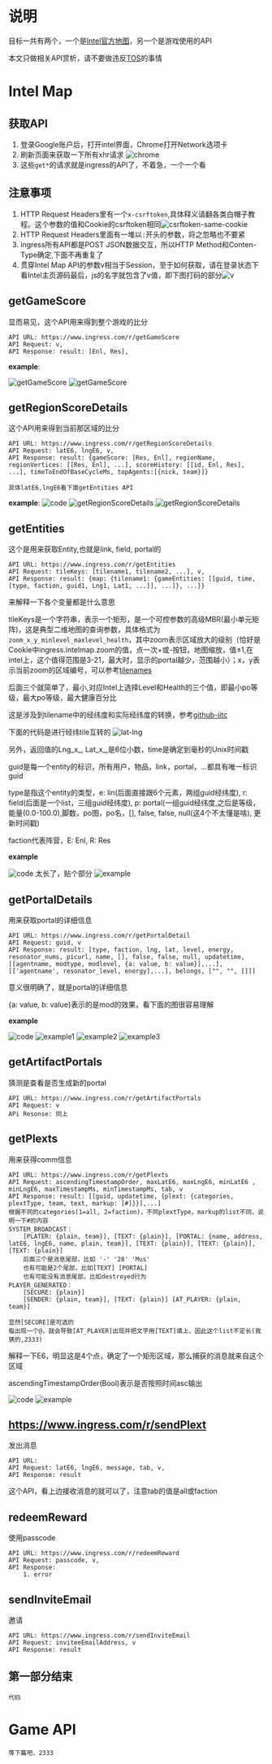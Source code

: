 
# 说明

目标一共有两个，一个是[Intel官方地图](https://www.ingress.com/intel)，另一个是游戏使用的API

本文只做相关API赏析，请不要做违反[TOS](https://www.ingress.com/terms)的事情
# Intel Map

## 获取API

1. 登录Google账户后，打开intel界面，Chrome打开Network选项卡
2. 刷新页面来获取一下所有xhr请求
![chrome](https://ww1.sinaimg.cn/large/006tNbRwgw1farvi9y1ymj30qq0tujvn.jpg)
3. 这些`get*`的请求就是ingress的API了，不着急，一个一个看

## 注意事项

1. HTTP Request Headers里有一个`x-csrftoken`,具体释义请翻各类白帽子教程。这个参数的值和Cookie的csrftoken相同![csrftoken-same-cookie](https://ww4.sinaimg.cn/large/006tNbRwgw1farvqqqf7mj30r20vi12i.jpg)
2. HTTP Request Headers里面有一堆以`:`开头的参数，将之忽略也不要紧
3. ingress所有API都是POST JSON数据交互，所以HTTP Method和Conten-Type确定,下面不再重复了
4. 贯穿Intel Map API的参数v相当于Session，至于如何获取，请在登录状态下看Intel主页源码最后，js的名字就包含了v值，即下图打码的部分![v](http://ww3.sinaimg.cn/large/006tNbRwgw1farw1l250nj31kw0atdkd.jpg)

## getGameScore

显而易见，这个API用来得到整个游戏的比分

	API URL: https://www.ingress.com/r/getGameScore
	API Request: v,
	API Response: result: [Enl, Res],

**example**:


![getGameScore](https://ww3.sinaimg.cn/large/006tNbRwgw1farw9fbte8j31fc06sgnj.jpg)
![getGameScore](https://ww3.sinaimg.cn/large/006tNbRwgw1farw6qgzgwj30ac05wq37.jpg)


## getRegionScoreDetails

这个API用来得到当前那区域的比分

	API URL: https://www.ingress.com/r/getRegionScoreDetails
	API Request: latE6, lngE6, v,
	API Response: result: {gameScore: [Res, Enl], regionName, regionVertices: [[Res, Enl], ...], scoreHistory: [[id, Enl, Res], ...], timeToEndOfBaseCycleMs, topAgents:[{nick, team}]}

	具体latE6,lngE6看下面getEntities API



**example**:
![code](http://ww1.sinaimg.cn/large/006tNbRwgw1fasr0bg6ehj31kw0aiwhd.jpg)
![getRegionScoreDetails](https://ww2.sinaimg.cn/large/006tNbRwgw1fasqwpmodij30jy1csaf2.jpg)
![getRegionScoreDetails](https://ww4.sinaimg.cn/large/006tNbRwgw1fasqwqamvwj30k00pywgy.jpg)


## getEntities

这个是用来获取Entity,也就是link, field, portal的

	API URL: https://www.ingress.com/r/getEntities
	API Request: tileKeys: [tilename1, tilename2, ...], v,
	API Response: result: {map: {tilename1: {gameEntities: [[guid, time, [type, faction, guid1, Lng1, Lat1, ...]], ...]}, ...}}

来解释一下各个变量都是什么意思

tileKeys是一个字符串，表示一个矩形，是一个可控参数的高级MBR(最小单元矩阵)，这是典型二维地图的查询参数，具体格式为`zoom_x_y_minlevel_maxlevel_health`，其中zoom表示区域放大的级别（恰好是Cookie中ingress.intelmap.zoom的值，点一次+或-按钮，地图缩放，值±1,在intel上，这个值得范围是3-21，最大时，显示的portal越少，范围越小）；x，y表示当前zoom的区域编号，可以参考[tilenames](http://wiki.openstreetmap.org/wiki/Slippy_map_tilenames)

后面三个就简单了，最小,对应Intel上选择Level和Health的三个值，即最小po等级，最大po等级，最大健康百分比

这是涉及到tilename中的经纬度和实际经纬度的转换，参考[github-iitc](https://github.com/iitc-project/ingress-intel-total-conversion/blob/7dc38a89e708318eb94c201d9cc6f2b5e158ab36/code/map_data_calc_tools.js#L159)

下面的代码是进行经纬tile互转的
![lat-lng](https://ww4.sinaimg.cn/large/006tNbRwgw1farzd3oygpj31kw0q7jx0.jpg)

另外，返回值的Lng_x_, Lat_x_,是6位小数，time是确定到毫秒的Unix时间戳

guid是每一个entity的标识，所有用户，物品，link，portal，...都具有唯一标识guid

type是指这个entity的类型，e: lin(后面直接跟6个元素，两组guid经纬度), r: field(后面是一个list，三组guid经纬度), p: portal(一组guid经纬度,之后是等级，能量(0.0-100.0),脚数，po图，po名，[], false, false, null(这4个不太懂是啥), 更新时间戳)

faction代表阵营，E: Enl, R: Res

**example**

![code](https://ww4.sinaimg.cn/large/006tNbRwgw1farzwpfnizj31g20aowh0.jpg)
太长了，贴个部分
![example](https://ww2.sinaimg.cn/large/006tNbRwgw1farzyfwdnwj31kw1astif.jpg)


## getPortalDetails

用来获取portal的详细信息

	API URL: https://www.ingress.com/r/getPortalDetail
	API Request: guid, v
	API Response: result: [type, faction, lng, lat, level, energy, resonator_nums, picurl, name, [], false, false, null, updatetime, [[agentname, modtype, modlevel, {a: value, b: value}],...], [['agentname', resonator_level, energy],...], belongs, ["", "", []]]

意义很明确了，就是portal的详细信息

{a: value, b: value}表示的是mod的效果，看下面的图很容易理解

**example**

![code](http://ww1.sinaimg.cn/large/006tNbRwgw1fas0j4xa0aj31h80amq5m.jpg)
![example1](https://ww1.sinaimg.cn/large/006tNbRwgw1fas0ggoxy3j31fk1c4jz2.jpg)
![example2](https://ww1.sinaimg.cn/large/006tNbRwgw1fas0gkdjpej314c1ccgp5.jpg)
![example3](https://ww3.sinaimg.cn/large/006tNbRwgw1fas0gn6bk8j30hi07m74b.jpg)

## getArtifactPortals

猜测是查看是否生成新的portal

	API URL: https://www.ingress.com/r/getArtifactPortals
	API Request: v
	APi Resonse: 同上

## getPlexts

用来获得comm信息

	API URL: https://www.ingress.com/r/getPlexts
	API Request: ascendingTimestampOrder, maxLatE6, maxLngE6, minLatE6 , minLngE6, maxTimestampMs, minTimestampMs, tab, v
	API Response: result: [[guid, updatetime, {plext: {categories, plextType, team, text, markup: [#]}}],...]
	根据不同的categories(1=all, 2=faction)，不同plextType，markup的list不同，说明一下#的内容
	SYSTEM_BROADCAST：
		[PLATER: {plain, team}], [TEXT: {plain}], [PORTAL: {name, address, latE6, lngE6, name, plain, team}], [TEXT: {plain}], [TEXT: {plain}], [TEXT: {plain}]
		后面三个是消息尾部，比如 '-' '28' 'Mus'
		也有可能是2个尾部，比如[TEXT] [PORTAL]
		也有可能没有消息尾部，比如destroyed行为
	PLAYER_GENERATED：
		[SECURE: {plain}]
		[SENDER: {plain, team}], [TEXT: {plain}] [AT_PLAYER: {plain, team}]

	显然[SECURE]是可选的
	每出现一个@，就会导致[AT_PLAYER]出现并把文字用[TEXT]填上，因此这个list不定长(我猜的,2333)


解释一下E6，明显这是4个点，确定了一个矩形区域，那么捕获的消息就来自这个区域

ascendingTimestampOrder(Bool)表示是否按照时间asc输出

![code](https://ww2.sinaimg.cn/large/006tNbRwgw1fas1zzzm12j31kw0hv43f.jpg)
![example](https://ww2.sinaimg.cn/large/006tNbRwgw1fas1yjmqelj31kw0nhq7w.jpg)

## https://www.ingress.com/r/sendPlext

发出消息

	API URL:
	API Request: latE6, lngE6, message, tab, v,
	API Response: result

这个API，看上边接收消息的就可以了，注意tab的值是all或faction

## redeemReward

使用passcode

	API URL: https://www.ingress.com/r/redeemReward
	API Request: passcode, v,
	API Response:
		1. error


## sendInviteEmail

邀请

	API URL: https://www.ingress.com/r/sendInviteEmail
	API Request: inviteeEmailAddress, v
	API Response: result

## 第一部分结束

	代码

# Game API

	等下篇吧，2333
